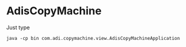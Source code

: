 # AdisCopyMachine

Just type  
  
    java -cp bin com.adi.copymachine.view.AdisCopyMachineApplication
    